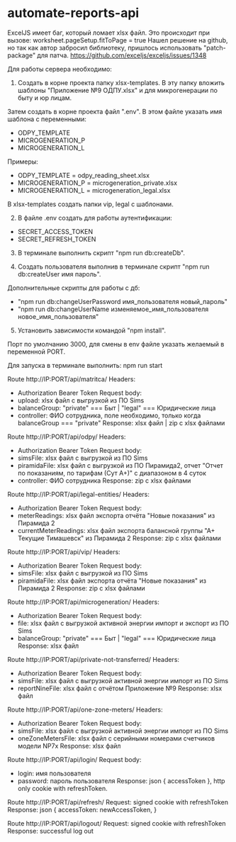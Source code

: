 # automate-reports-api

ExcelJS имеет баг, который ломает xlsx файл. Это происходит при вызове:
worksheet.pageSetup.fitToPage = true
Нашел решение на github, но так как автор забросил библиотеку, пришлось
использовать "patch-package" для патча.
https://github.com/exceljs/exceljs/issues/1348


Для работы сервера необходимо:
1. Создать в корне проекта папку xlsx-templates.
В эту папку вложить шаблоны "Приложение №9 ОДПУ.xlsx" и для микрогенерации по быту и юр лицам.

Затем создать в корне проекта файл ".env". В этом файле указать имя шаблона c переменными:
- ODPY_TEMPLATE
- MICROGENERATION_P
- MICROGENERATION_L

Примеры:
- ODPY_TEMPLATE = odpy_reading_sheet.xlsx
- MICROGENERATION_P = microgeneration_private.xlsx
- MICROGENERATION_L = microgeneration_legal.xlsx

В xlsx-templates создать папки vip, legal с шаблонами.

2. В файле .env создать для работы аутентификации:
- SECRET_ACCESS_TOKEN
- SECRET_REFRESH_TOKEN

3. В терминале выполнить скрипт "npm run db:createDb".

4. Создать пользователя выполнив в терминале скрипт "npm run db:createUser имя пароль".

Дополнительные скрипты для работы с дб:
- "npm run db:changeUserPassword имя_пользователя новый_пароль"
- "npm run db:changeUserName изменяемое_имя_пользователя новое_имя_пользователя"

5. Установить зависимости командой "npm install".

Порт по умолчанию 3000, для смены в env файле указать желаемый в переменной PORT.

Для запуска в терминале выполнить: npm run start


Route http://IP:PORT/api/matritca/
Headers:
- Authorization Bearer Token
Request body:
- upload: xlsx файл с выгрузкой из ПО Sims
- balanceGroup: "private" === Быт | "legal" === Юридические лица
- controller: ФИО сотрудника, поле необходимо, только когда balanceGroup === "private"
Response: xlsx файл | zip с xlsx файлами


Route http://IP:PORT/api/odpy/
Headers:
- Authorization Bearer Token
Request body:
- simsFile: xlsx файл с выгрузкой из ПО Sims
- piramidaFile: xlsx файл с выгрузкой из ПО Пирамида2,
  отчет "Отчет по показаниям, по тарифам (Сут А+)" с диапазоном в 4 суток
- controller: ФИО сотрудника
Response: zip с xlsx файлами


Route http://IP:PORT/api/legal-entities/
Headers:
- Authorization Bearer Token
Request body:
- meterReadings: xlsx файл экспорта отчёта "Новые показания" из Пирамида 2
- currentMeterReadings: xlsx файл экспорта балансной группы "А+ Текущие Тимашевск" из Пирамида 2
Response: zip с xlsx файлами


Route http://IP:PORT/api/vip/
Headers:
- Authorization Bearer Token
Request body:
- simsFile: xlsx файл с выгрузкой из ПО Sims
- piramidaFile: xlsx файл экспорта отчёта "Новые показания" из Пирамида 2
Response: zip с xlsx файлами


Route http://IP:PORT/api/microgeneration/
Headers:
- Authorization Bearer Token
Request body:
- file: xlsx файл с выгрузкой активной энергии импорт и экспорт из ПО Sims
- balanceGroup: "private" === Быт | "legal" === Юридические лица
Response: xlsx файл

Route http://IP:PORT/api/private-not-transferred/
Headers:
- Authorization Bearer Token
Request body:
- simsFile: xlsx файл с выгрузкой активной энергии импорт из ПО Sims
- reportNineFile: xlsx файл с отчётом Приложение №9
Response: xlsx файл

Route http://IP:PORT/api/one-zone-meters/
Headers:
- Authorization Bearer Token
Request body:
- simsFile: xlsx файл с выгрузкой активной энергии импорт из ПО Sims
- oneZoneMetersFile: xlsx файл с серийными номерами счетчиков модели NP7x
Response: xlsx файл

Route http://IP:PORT/api/login/
Request body:
- login: имя пользователя
- password: пароль пользователя
Response: json { accessToken }, http only cookie with refreshToken.


Route http://IP:PORT/api/refresh/
Request: signed cookie with refreshToken
Response: json {
  accessToken: newAccessToken,
}


Route http://IP:PORT/api/logout/
Request: signed cookie with refreshToken
Response: successful log out

